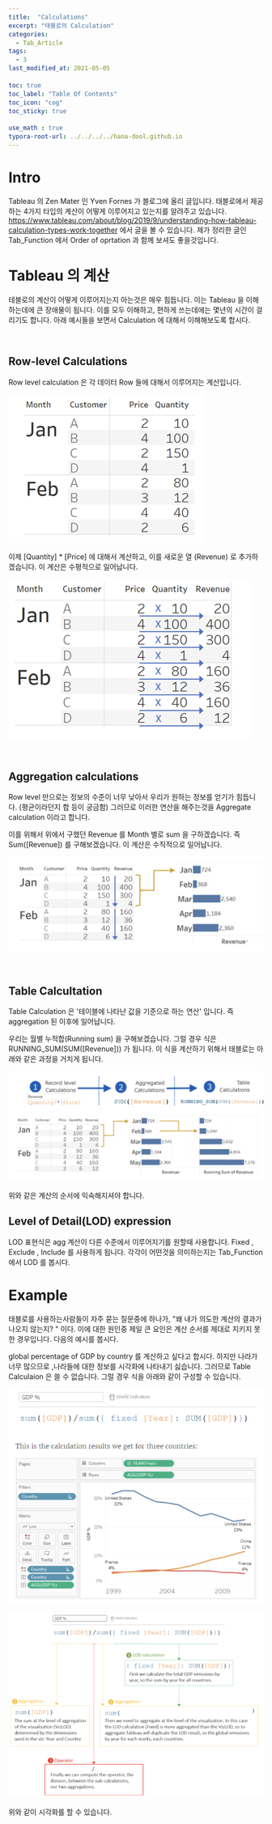 ```yaml
---
title:  "Calculations"
excerpt: "태블로의 Calculation"
categories:
  - Tab_Article
tags:
  - 3
last_modified_at: 2021-05-05

toc: true
toc_label: "Table Of Contents"
toc_icon: "cog"
toc_sticky: true

use_math : true
typora-root-url: ../../../../hana-dool.github.io
---
```




# Intro

Tableau 의 Zen Mater 인 Yven Fornes 가 블로그에 올리 글입니다. 태블로에서 제공하는 4가지 타입의 계산이 어떻게 이루어지고 있는지를 알려주고 있습니다. <https://www.tableau.com/about/blog/2019/9/understanding-how-tableau-calculation-types-work-together> 에서 글을 볼 수 있습니다. 제가 정리한 글인 Tab_Function 에서 Order of oprtation 과 함께 보셔도 좋을것입니다.



# Tableau 의 계산

테블로의 계산이 어떻게 이루어지는지 아는것은 매우 힘듭니다. 이는 Tableau 을 이해하는데에 큰 장애물이 됩니다. 이를 모두 이해하고, 편하게 쓰는데에는 몇년의 시간이 걸리기도 합니다. 아래 예시들을 보면서 Calculation 에 대해서 이해해보도록 합시다.

<Br>

## Row-level Calculations

Row level calculation 은 각 데이터 Row 들에 대해서 이루어지는 계산입니다.

![png](/assets/images/Tab_Article/2_1.png)

이제 [Quantity] * [Price] 에 대해서 계산하고, 이를 새로운 열 (Revenue) 로 추가하겠습니다. 이 계산은 수평적으로 일어납니다.

![png](/assets/images/Tab_Article/2_2.png)

<Br>

## Aggregation calculations

Row level 만으로는 정보의 수준이 너무 낮아서 우리가 원하는 정보를 얻기가 힘듭니다. (평균이라던지 합 등이 궁금함) 그러므로 이러한 연산을 해주는것을 Aggregate calculation 이라고 합니다.

이를 위해서 위에서 구했던 Revenue 를 Month 별로 sum 을 구하겠습니다. 즉 Sum([Revenue]) 를 구해보겠습니다. 이 계산은 수직적으로 일어납니다.

![png](/assets/images/Tab_Article/2_3.png)

<br>

## Table Calcultation

Table Calculation 은 '테이블에 나타난 값을 기준으로 하는 연산' 입니다. 즉  aggregation 된 이후에 일어납니다. 

우리는 월별 누적합(Running sum) 을 구해보겠습니다. 그럴 경우 식은 RUNNING_SUM(SUM([Revenue])) 가 됩니다. 이 식을 계산하기 위해서 태블로는 아래와 같은 과정을 거치게 됩니다. 

![png](/assets/images/Tab_Article/2_4.png)

위와 같은 계산의 순서에 익숙해지셔야 합니다. 



## Level of Detail(LOD) expression

LOD 표현식은 agg 계산이 다른 수준에서 이루어지기를 원할때 사용합니다. Fixed , Exclude , Include 를 사용하게 됩니다. 각각이 어떤것을 의미하는지는 Tab_Function 에서 LOD 를 봅시다. 



# Example

태블로를 사용하는사람들이 자주 묻는 질문중에 하나가, "왜 내가 의도한 계산의 결과가 나오지 않는지? " 이다. 이에 대한 원인중 제일 큰 요인은 계산 순서를 제대로 지키지 못한 경우입니다.  다음의 예시를 봅시다.

global percentage of GDP by country 를 계산하고 싶다고 합시다. 하지만 나라가 너무 많으므로 ,나라들에 대한 정보를 시각화에 나타내기 싫습니다. 그러므로 Table Calculaion 은 쓸 수 없습니다. 그럴 경우 식을 아래와 같이 구성할 수 있습니다.

![png](/assets/images/Tab_Article/2_5.png)

![png](/assets/images/Tab_Article/2_6.png)

위와 같이 시각화를 할 수 있습니다. 

